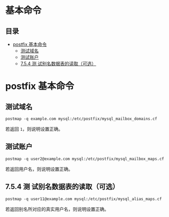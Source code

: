 # 基本命令

## 目录

-   [postfix 基本命令](#postfix-基本命令)
    -   [测试域名](#测试域名)
    -   [测试账户](#测试账户)
    -   [7.5.4 测 试别名数据表的读取（可选）](#754-测-试别名数据表的读取可选)

# postfix 基本命令

## 测试域名

```text
postmap -q example.com mysql:/etc/postfix/mysql_mailbox_domains.cf
```

若返回 `1`，则说明设置正确。

## 测试账户

```text
postmap -q user2@example.com mysql:/etc/postfix/mysql_mailbox_maps.cf
```

若返回用户名，则说明设置正确。

## 7.5.4 测 试别名数据表的读取（可选）

```text
postmap -q user11@example.com mysql:/etc/postfix/mysql_alias_maps.cf
```

若返回别名所对应的真实用户名，则说明设置正确。

